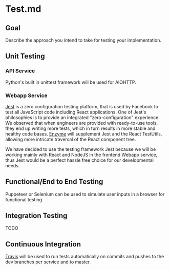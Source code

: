 # Test.md

## Goal
Describe the approach you intend to take for testing your implementation.

## Unit Testing
### API Service
Python's built in unittest framework will be used for AIOHTTP.
### Webapp Service
[Jest](https://jestjs.io/) is a zero configuration testing platform, that is used by Facebook to test all JavaScript code including React applications. One of Jest's philosophies is to provide an integrated "zero-configuration" experience. We observed that when engineers are provided with ready-to-use tools, they end up writing more tests, which in turn results in more stable and healthy code bases. [Enzyme](https://airbnb.io/projects/enzyme/) will supplement Jest and the React TestUtils, allowing more intricate traversal of the React component tree.

We have decided to use the testing framework Jest because we will be working mainly with React and NodeJS in the frontend Webapp service, thus Jest would be a perfect hassle free choice for our developmental needs.

## Functional/End to End Testing
Puppeteer or Selenium can be used to simulate user inputs in a browser for functional testing.

## Integration Testing
TODO

## Continuous Integration
[Travis](https://travis-ci.org/) will be used to run tests automatically on commits and pushes to the dev branches per service and to master.
